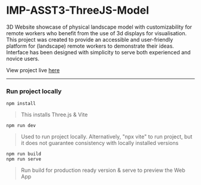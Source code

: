 # IMP-ASST3-ThreeJS-Model
3D Website showcase of physical landscape model with customizability for remote workers who benefit from the use of 3d displays for visualisation. This project was created to provide an accessible and user-friendly platform for (landscape) remote workers to demonstrate their ideas. Interface has been designed with simplicity to serve both experienced and novice users.  
  
View project live [here](https://razorbird360.github.io/IMP-ASST3-ThreeJS-Model/)

---

### Run project locally
```shell
npm install
```
> This installs Three.js & Vite

```shell
npm run dev
```
> Used to run project locally. Alternatively, "npx vite" to run project, but it does not guarantee consistency with locally installed versions

```shell
npm run build
npm run serve
```
> Run build for production ready version & serve to preview the Web App